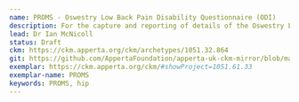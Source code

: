 ```yaml
---
name: PROMS - Oswestry Low Back Pain Disability Questionnaire (ODI)
description: For the capture and reporting of details of the Oswestry Low Back Pain Disability Questionnaire.
lead: Dr Ian McNicoll
status: Draft
ckm: https://ckm.apperta.org/ckm/archetypes/1051.32.864
git: https://github.com/AppertaFoundation/apperta-uk-ckm-mirror/blob/master/local/archetypes/entry/observation/openEHR-EHR-OBSERVATION.Oswestry_Low_Back_Pain_Disability_Questionnaire.v0.adl
exemplar: https://ckm.apperta.org/ckm/#showProject=1051.61.33
exemplar-name: PROMS
keywords: PROMS, hip
---
```

